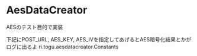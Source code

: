 # AesDataCreator
AESのテスト目的で実装

下記にPOST_URL, AES_KEY, AES_IVを指定してあげるとAES暗号化結果とかがログに出るよ
ri.togu.aesdatacreator.Constants
